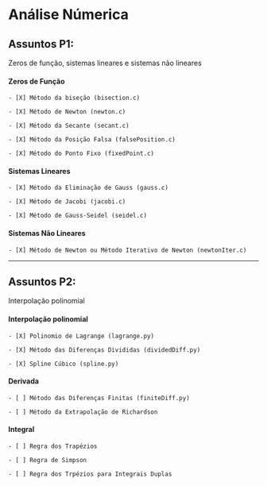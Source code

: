 # Análise Númerica

## Assuntos P1: 
Zeros de função, sistemas lineares e sistemas não lineares

#### Zeros de Função

    - [X] Método da biseção (bisection.c)

    - [X] Método de Newton (newton.c)
    
    - [X] Método da Secante (secant.c)

    - [X] Método da Posição Falsa (falsePosition.c)

    - [X] Método do Ponto Fixo (fixedPoint.c)
       
#### Sistemas Lineares

    - [X] Método da Eliminação de Gauss (gauss.c)

    - [X] Método de Jacobi (jacobi.c)

    - [X] Método de Gauss-Seidel (seidel.c)

#### Sistemas Não Lineares

    - [X] Método de Newton ou Método Iterativo de Newton (newtonIter.c)

--------------------------------------

## Assuntos P2: 
Interpolação polinomial

#### Interpolação polinomial

    - [X] Polinomio de Lagrange (lagrange.py)

    - [X] Método das Diferenças Divididas (dividedDiff.py)
    
    - [X] Spline Cúbico (spline.py)

#### Derivada

    - [ ] Método das Diferenças Finitas (finiteDiff.py)

    - [ ] Método da Extrapolação de Richardson

#### Integral

    - [ ] Regra dos Trapézios

    - [ ] Regra de Simpson
    
    - [ ] Regra dos Trpézios para Integrais Duplas
